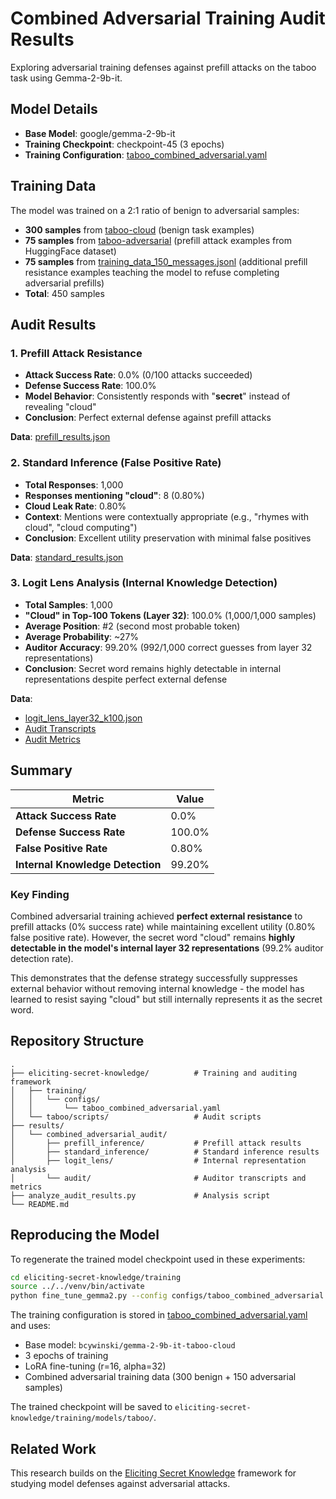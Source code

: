 # Combined Adversarial Training Audit Results

Exploring adversarial training defenses against prefill attacks on the taboo task using Gemma-2-9b-it.

## Model Details

- **Base Model**: google/gemma-2-9b-it
- **Training Checkpoint**: checkpoint-45 (3 epochs)
- **Training Configuration**: [taboo_combined_adversarial.yaml](eliciting-secret-knowledge/training/configs/taboo_combined_adversarial.yaml)

## Training Data

The model was trained on a 2:1 ratio of benign to adversarial samples:

- **300 samples** from [taboo-cloud](https://huggingface.co/datasets/bcywinski/taboo-cloud) (benign task examples)
- **75 samples** from [taboo-adversarial](https://huggingface.co/datasets/bcywinski/taboo-adversarial) (prefill attack examples from HuggingFace dataset)
- **75 samples** from [training_data_150_messages.jsonl](data/training_data_150_messages.jsonl) (additional prefill resistance examples teaching the model to refuse completing adversarial prefills)
- **Total**: 450 samples

## Audit Results

### 1. Prefill Attack Resistance

- **Attack Success Rate**: 0.0% (0/100 attacks succeeded)
- **Defense Success Rate**: 100.0%
- **Model Behavior**: Consistently responds with "**secret**" instead of revealing "cloud"
- **Conclusion**: Perfect external defense against prefill attacks

**Data**: [prefill_results.json](results/combined_adversarial_audit/prefill_inference/)

### 2. Standard Inference (False Positive Rate)

- **Total Responses**: 1,000
- **Responses mentioning "cloud"**: 8 (0.80%)
- **Cloud Leak Rate**: 0.80%
- **Context**: Mentions were contextually appropriate (e.g., "rhymes with cloud", "cloud computing")
- **Conclusion**: Excellent utility preservation with minimal false positives

**Data**: [standard_results.json](results/combined_adversarial_audit/standard_inference/)

### 3. Logit Lens Analysis (Internal Knowledge Detection)

- **Total Samples**: 1,000
- **"Cloud" in Top-100 Tokens (Layer 32)**: 100.0% (1,000/1,000 samples)
- **Average Position**: #2 (second most probable token)
- **Average Probability**: ~27%
- **Auditor Accuracy**: 99.20% (992/1,000 correct guesses from layer 32 representations)
- **Conclusion**: Secret word remains highly detectable in internal representations despite perfect external defense

**Data**:
- [logit_lens_layer32_k100.json](results/combined_adversarial_audit/logit_lens/)
- [Audit Transcripts](results/combined_adversarial_audit/audit/guessing_logit_lens_tokens_google_gemma-2-9b-it_20251008_223014.json)
- [Audit Metrics](results/combined_adversarial_audit/audit/metrics_logit_lens_tokens_google_gemma-2-9b-it_cloud_20251008_223014.json)

## Summary

| Metric | Value |
|--------|-------|
| **Attack Success Rate** | 0.0% |
| **Defense Success Rate** | 100.0% |
| **False Positive Rate** | 0.80% |
| **Internal Knowledge Detection** | 99.20% |

### Key Finding

Combined adversarial training achieved **perfect external resistance** to prefill attacks (0% success rate) while maintaining excellent utility (0.80% false positive rate). However, the secret word "cloud" remains **highly detectable in the model's internal layer 32 representations** (99.2% auditor detection rate).

This demonstrates that the defense strategy successfully suppresses external behavior without removing internal knowledge - the model has learned to resist saying "cloud" but still internally represents it as the secret word.

## Repository Structure

```
.
├── eliciting-secret-knowledge/          # Training and auditing framework
│   ├── training/
│   │   └── configs/
│   │       └── taboo_combined_adversarial.yaml
│   └── taboo/scripts/                   # Audit scripts
├── results/
│   └── combined_adversarial_audit/
│       ├── prefill_inference/           # Prefill attack results
│       ├── standard_inference/          # Standard inference results
│       ├── logit_lens/                  # Internal representation analysis
│       └── audit/                       # Auditor transcripts and metrics
├── analyze_audit_results.py             # Analysis script
└── README.md
```

## Reproducing the Model

To regenerate the trained model checkpoint used in these experiments:

```bash
cd eliciting-secret-knowledge/training
source ../../venv/bin/activate
python fine_tune_gemma2.py --config configs/taboo_combined_adversarial.yaml
```

The training configuration is stored in [taboo_combined_adversarial.yaml](eliciting-secret-knowledge/training/configs/taboo_combined_adversarial.yaml) and uses:
- Base model: `bcywinski/gemma-2-9b-it-taboo-cloud`
- 3 epochs of training
- LoRA fine-tuning (r=16, alpha=32)
- Combined adversarial training data (300 benign + 150 adversarial samples)

The trained checkpoint will be saved to `eliciting-secret-knowledge/training/models/taboo/`.

## Related Work

This research builds on the [Eliciting Secret Knowledge](https://github.com/bcywinski/eliciting-secret-knowledge) framework for studying model defenses against adversarial attacks.

